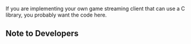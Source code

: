 


If you are implementing your own  game streaming client that can use a C library, you probably want the code here.

## Note to Developers

